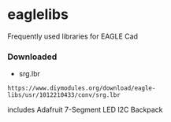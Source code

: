 # eaglelibs
Frequently used libraries for EAGLE Cad

### Downloaded
* srg.lbr
```
https://www.diymodules.org/download/eagle-libs/usr/1012210433/conv/srg.lbr
```
includes Adafruit 7-Segment LED I2C Backpack
